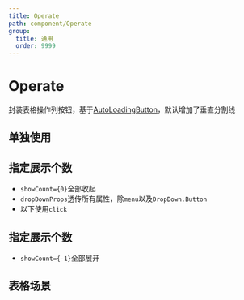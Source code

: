 ```yaml
---
title: Operate
path: component/Operate
group:
  title: 通用
  order: 9999
---
```


# Operate

封装表格操作列按钮，基于[AutoLoadingButton](https://wont-org.github.io/biz-ui/components/auto-loading-button)，默认增加了垂直分割线

<!-- ## API

<API id="Operate"></API> -->

## 单独使用

<code src="./demo/Basic.tsx"></code>

## 指定展示个数

- `showCount={0}`全部收起
- `dropDownProps`透传所有属性，除`menu`以及`DropDown.Button`
- 以下使用`click`

<code src="./demo/ShowCount0.tsx"></code>

## 指定展示个数

- `showCount={-1}`全部展开

<code src="./demo/ShowCount-1.tsx"></code>

## 表格场景

<code src="./demo/Table.tsx"></code>
